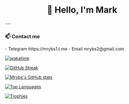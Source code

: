 <h1 align="center">👋 Hello, I'm Mark</h1>
---
<h3>📫 Contact me</h3>
- Telegram https://mrybs1.t.me
- Email mrybs2@gmail.com

[![wakatime](https://wakatime.com/badge/user/31132aa8-7bac-4b91-ade9-28da2cf0d9b9.svg?style=social)](https://wakatime.com/@31132aa8-7bac-4b91-ade9-28da2cf0d9b9)

[![GitHub Streak](https://streak-stats.demolab.com/?user=mrybs&theme=transparent)](https://git.io/streak-stats)

[![Mrybs's GitHub stats](http://github-profile-summary-cards.vercel.app/api/cards/profile-details?username=mrybs&theme=transparent)](http://github-profile-summary-cards.vercel.app/api/cards/profile-details?username=mrybs)

[![Top Languages](http://github-profile-summary-cards.vercel.app/api/cards/repos-per-language?username=mrybs&theme=transparent)](http://github-profile-summary-cards.vercel.app/api/cards/repos-per-language?username=mrybs&theme=transparent)

[![Trophies](https://github-profile-trophy.vercel.app/?username=mrybs&no-bg=true&theme=flat&margin-h=10&margin-w=10&column=-1)](https://github-profile-trophy.vercel.app/?username=mrybs)

<!---
mrybs/mrybs is a ✨ special ✨ repository because its `README.md` (this file) appears on your GitHub profile.
You can click the Preview link to take a look at your changes.
--->
